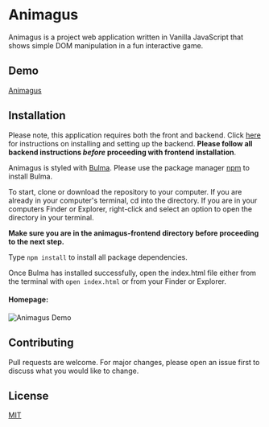 # Animagus
Animagus is a project web application written in Vanilla JavaScript that shows simple DOM manipulation in a fun interactive game.

## Demo

[Animagus](https://youtu.be/wRHNADaTdS0)

## Installation

Please note, this application requires both the front and backend. Click [here](https://github.com/canikwe/animagus-backend) for instructions on installing and setting up the backend. **Please follow all backend instructions _before_ proceeding with frontend installation**.

Animagus is styled with [Bulma](https://bulma.io/). Please use the package manager [npm](https://www.npmjs.com/) to install Bulma.


To start, clone or download the repository to your computer. If you are already in your computer's terminal, cd into the directory. If you are in your computers Finder or Explorer, right-click and select an option to open the directory in your terminal.

**Make sure you are in the animagus-frontend directory before proceeding to the next step.**

Type `npm install` to install all package dependencies.

Once Bulma has installed successfully, open the index.html file either from the terminal with `open index.html` or from your Finder or Explorer.

#### Homepage:
![Animagus Demo](https://media.giphy.com/media/mDSPCaFWgttmLZqc2f/giphy.gif)

## Contributing
Pull requests are welcome. For major changes, please open an issue first to discuss what you would like to change.

## License
[MIT](https://choosealicense.com/licenses/mit/)